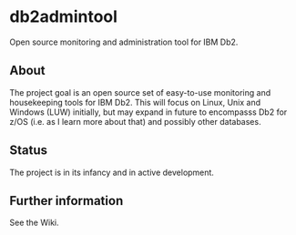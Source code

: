 # db2admintool
Open source monitoring and administration tool for IBM Db2.

## About
The project goal is an open source set of easy-to-use monitoring and housekeeping tools for IBM Db2. This will focus on Linux, Unix and Windows (LUW) initially, but may expand in future to encompasss Db2 for z/OS (i.e. as I learn more about that) and possibly other databases.

## Status
The project is in its infancy and in active development.

## Further information
See the Wiki.
